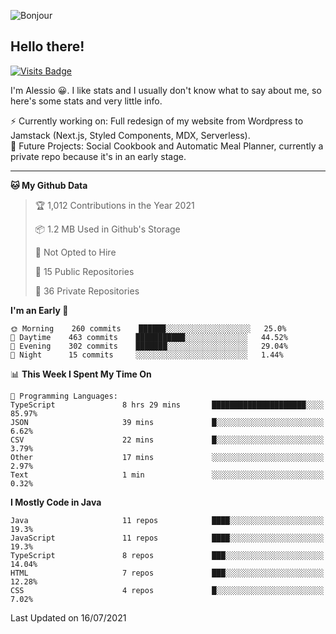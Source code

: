 ![Bonjour](https://i.redd.it/ayih4qogh2a51.png)

## Hello there!
[![Visits Badge](https://badges.pufler.dev/visits/PandaSekh/PandaSekh)](https://alessiofranceschi.me)

I'm Alessio 😀. I like stats and I usually don't know what to say about me, so here's some stats and very little info.

⚡ Currently working on: Full redesign of my website from Wordpress to Jamstack (Next.js, Styled Components, MDX, Serverless).  
🤔 Future Projects: Social Cookbook and Automatic Meal Planner, currently a private repo because it's in an early stage.

---

<!--START_SECTION:waka-->
**🐱 My Github Data** 

> 🏆 1,012 Contributions in the Year 2021
 > 
> 📦 1.2 MB Used in Github's Storage 
 > 
> 🚫 Not Opted to Hire
 > 
> 📜 15 Public Repositories 
 > 
> 🔑 36 Private Repositories  
 > 
**I'm an Early 🐤** 

```text
🌞 Morning    260 commits    ██████░░░░░░░░░░░░░░░░░░░   25.0% 
🌆 Daytime    463 commits    ███████████░░░░░░░░░░░░░░   44.52% 
🌃 Evening    302 commits    ███████░░░░░░░░░░░░░░░░░░   29.04% 
🌙 Night      15 commits     ░░░░░░░░░░░░░░░░░░░░░░░░░   1.44%

```


📊 **This Week I Spent My Time On** 

```text
💬 Programming Languages: 
TypeScript               8 hrs 29 mins       █████████████████████░░░░   85.97% 
JSON                     39 mins             █░░░░░░░░░░░░░░░░░░░░░░░░   6.62% 
CSV                      22 mins             █░░░░░░░░░░░░░░░░░░░░░░░░   3.79% 
Other                    17 mins             ░░░░░░░░░░░░░░░░░░░░░░░░░   2.97% 
Text                     1 min               ░░░░░░░░░░░░░░░░░░░░░░░░░   0.32%

```

**I Mostly Code in Java** 

```text
Java                     11 repos            ████░░░░░░░░░░░░░░░░░░░░░   19.3% 
JavaScript               11 repos            ████░░░░░░░░░░░░░░░░░░░░░   19.3% 
TypeScript               8 repos             ███░░░░░░░░░░░░░░░░░░░░░░   14.04% 
HTML                     7 repos             ███░░░░░░░░░░░░░░░░░░░░░░   12.28% 
CSS                      4 repos             █░░░░░░░░░░░░░░░░░░░░░░░░   7.02%

```



 Last Updated on 16/07/2021
<!--END_SECTION:waka-->
